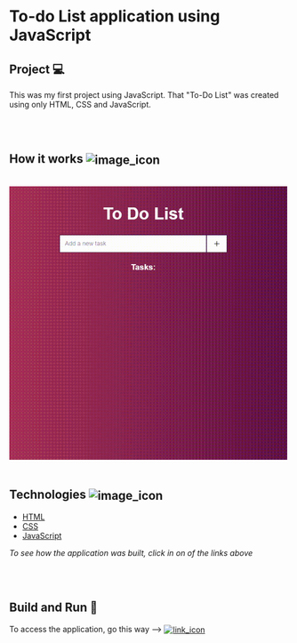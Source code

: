 # To-do List application using JavaScript


## Project 💻
This was my first project using JavaScript. That "To-Do List" was created using only HTML, CSS and JavaScript.    


<br>
<br>

## How it works <img src="https://img.icons8.com/?size=512&id=42850&format=png" alt="image_icon" width="30px" align="center">

<br>  

<img src="./images/todolist_example.gif" width="500px" alt="projet_example">

<br>
<br>

## Technologies <img src="https://img.icons8.com/?size=512&id=9Xtf7Zwsmhoq&format=png" alt="image_icon" width="30px" align="center">

- [HTML](./praticando.html)
- [CSS](./css/style.css)
- [JavaScript](./js/script.js)


*To see how the application was built, click in on of the links above*

<br>
<br>


## Build and Run 🚀
To access the application, go this way --> <a target="_blank" href="https://lgabrieldev.github.io/todo_list_first_project/praticando.html"> <img src="https://img.icons8.com/?size=512&id=EvhyZpKOoV4z&format=png" width="40px" align="center" alt="link_icon"> </a>


